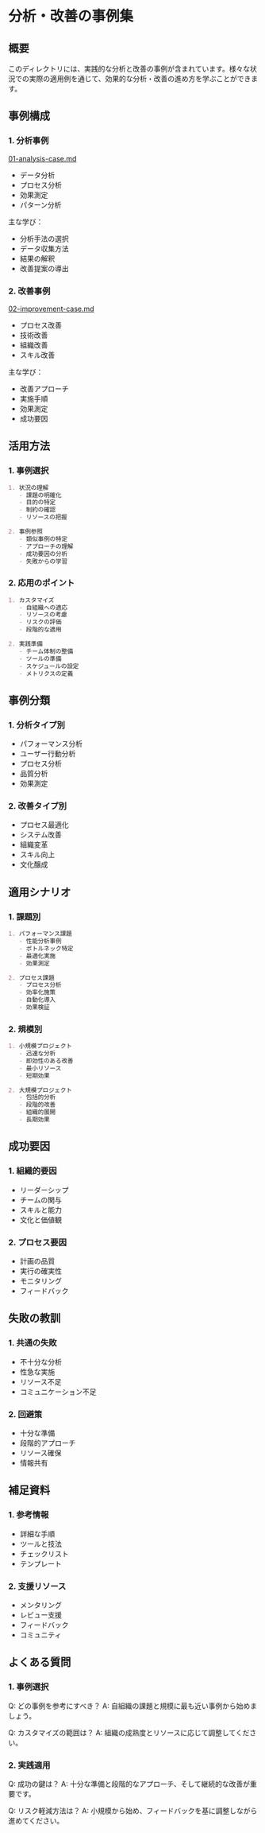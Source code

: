 # 分析・改善の事例集

## 概要
このディレクトリには、実践的な分析と改善の事例が含まれています。様々な状況での実際の適用例を通じて、効果的な分析・改善の進め方を学ぶことができます。

## 事例構成

### 1. 分析事例
[01-analysis-case.md](./01-analysis-case.md)
- データ分析
- プロセス分析
- 効果測定
- パターン分析

主な学び：
- 分析手法の選択
- データ収集方法
- 結果の解釈
- 改善提案の導出

### 2. 改善事例
[02-improvement-case.md](./02-improvement-case.md)
- プロセス改善
- 技術改善
- 組織改善
- スキル改善

主な学び：
- 改善アプローチ
- 実施手順
- 効果測定
- 成功要因

## 活用方法

### 1. 事例選択
```markdown
1. 状況の理解
   - 課題の明確化
   - 目的の特定
   - 制約の確認
   - リソースの把握

2. 事例参照
   - 類似事例の特定
   - アプローチの理解
   - 成功要因の分析
   - 失敗からの学習
```

### 2. 応用のポイント
```markdown
1. カスタマイズ
   - 自組織への適応
   - リソースの考慮
   - リスクの評価
   - 段階的な適用

2. 実践準備
   - チーム体制の整備
   - ツールの準備
   - スケジュールの設定
   - メトリクスの定義
```

## 事例分類

### 1. 分析タイプ別
- パフォーマンス分析
- ユーザー行動分析
- プロセス分析
- 品質分析
- 効果測定

### 2. 改善タイプ別
- プロセス最適化
- システム改善
- 組織変革
- スキル向上
- 文化醸成

## 適用シナリオ

### 1. 課題別
```markdown
1. パフォーマンス課題
   - 性能分析事例
   - ボトルネック特定
   - 最適化実施
   - 効果測定

2. プロセス課題
   - プロセス分析
   - 効率化施策
   - 自動化導入
   - 効果検証
```

### 2. 規模別
```markdown
1. 小規模プロジェクト
   - 迅速な分析
   - 即効性のある改善
   - 最小リソース
   - 短期効果

2. 大規模プロジェクト
   - 包括的分析
   - 段階的改善
   - 組織的展開
   - 長期効果
```

## 成功要因

### 1. 組織的要因
- リーダーシップ
- チームの関与
- スキルと能力
- 文化と価値観

### 2. プロセス要因
- 計画の品質
- 実行の確実性
- モニタリング
- フィードバック

## 失敗の教訓

### 1. 共通の失敗
- 不十分な分析
- 性急な実施
- リソース不足
- コミュニケーション不足

### 2. 回避策
- 十分な準備
- 段階的アプローチ
- リソース確保
- 情報共有

## 補足資料

### 1. 参考情報
- 詳細な手順
- ツールと技法
- チェックリスト
- テンプレート

### 2. 支援リソース
- メンタリング
- レビュー支援
- フィードバック
- コミュニティ

## よくある質問

### 1. 事例選択
Q: どの事例を参考にすべき？
A: 自組織の課題と規模に最も近い事例から始めましょう。

Q: カスタマイズの範囲は？
A: 組織の成熟度とリソースに応じて調整してください。

### 2. 実践適用
Q: 成功の鍵は？
A: 十分な準備と段階的なアプローチ、そして継続的な改善が重要です。

Q: リスク軽減方法は？
A: 小規模から始め、フィードバックを基に調整しながら進めてください。